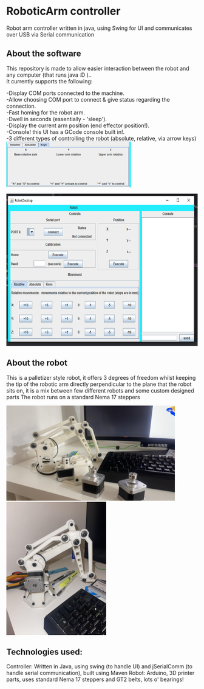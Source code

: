 # RoboticArm controller
Robot arm controller written in java, using Swing for UI and communicates over USB via Serial communication 
## About the software
This repository is made to allow easier interaction between the robot and any computer (that runs java :D )..\
It currently supports the following:

-Display COM ports connected to the machine.\
-Allow choosing COM port to connect & give status regarding the connection.\
-Fast homing for the robot arm.\
-Dwell in seconds (essentially - 'sleep').\
-Display the current arm position (end effector position!).\
-Console! this UI has a GCode console built in!.\
-3 different types of controlling the robot (absolute, relative, via arrow keys)
<img src="./RobotDesktop/images/UI2.png" alt="Robot position controllable via keys" height="120" >

<img src="./RobotDesktop/images/UI.png" alt="UI for the robot" height="400" >

## About the robot
This is a palletizer style robot, it offers 3 degrees of freedom whilst keeping the tip of the robotic arm directly perpendicular to the plane that the robot sits on, it is a mix between few different robots and some custom designed parts
The robot runs on a standard Nema 17 steppers

<img src="./RobotDesktop/images/Robot%201.jpeg" alt="Robot palletizer unassembled" height="250" >
<img src="./RobotDesktop/images/Robot%202.jpeg" alt="Robot palletizer assembled" height="350">

## Technologies used:
Controller:
Written in Java, using swing (to handle UI) and jSerialComm (to handle serial communication), built using Maven
Robot:
Arduino, 3D printer parts, uses standard Nema 17 steppers and GT2 belts, lots o' bearings!